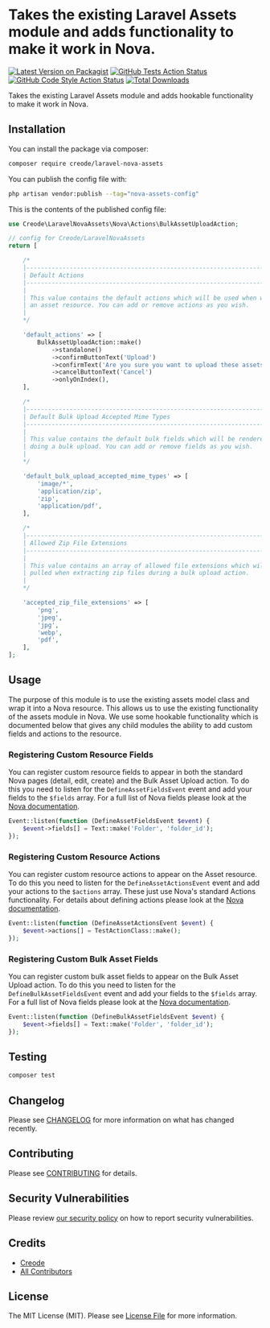 # Takes the existing Laravel Assets module and adds functionality to make it work in Nova.

[![Latest Version on Packagist](https://img.shields.io/packagist/v/creode/laravel-nova-assets.svg?style=flat-square)](https://packagist.org/packages/creode/laravel-nova-assets)
[![GitHub Tests Action Status](https://img.shields.io/github/actions/workflow/status/creode-modules/laravel-nova-assets/run-tests.yml?branch=main&label=tests&style=flat-square)](https://github.com/creode-modules/laravel-nova-assets/actions?query=workflow%3Arun-tests+branch%3Amain)
[![GitHub Code Style Action Status](https://img.shields.io/github/actions/workflow/status/creode-modules/laravel-nova-assets/fix-php-code-style-issues.yml?branch=main&label=code%20style&style=flat-square)](https://github.com/creode-modules/laravel-nova-assets/actions?query=workflow%3A"Fix+PHP+code+style+issues"+branch%3Amain)
[![Total Downloads](https://img.shields.io/packagist/dt/creode/laravel-nova-assets.svg?style=flat-square)](https://packagist.org/packages/creode/laravel-nova-assets)

Takes the existing Laravel Assets module and adds hookable functionality to make it work in Nova.

## Installation

You can install the package via composer:

```bash
composer require creode/laravel-nova-assets
```

You can publish the config file with:

```bash
php artisan vendor:publish --tag="nova-assets-config"
```

This is the contents of the published config file:

```php
use Creode\LaravelNovaAssets\Nova\Actions\BulkAssetUploadAction;

// config for Creode/LaravelNovaAssets
return [

    /*
    |--------------------------------------------------------------------------
    | Default Actions
    |--------------------------------------------------------------------------
    |
    | This value contains the default actions which will be used when we managing
    | an asset resource. You can add or remove actions as you wish.
    |
    */

    'default_actions' => [
        BulkAssetUploadAction::make()
            ->standalone()
            ->confirmButtonText('Upload')
            ->confirmText('Are you sure you want to upload these assets?')
            ->cancelButtonText('Cancel')
            ->onlyOnIndex(),
    ],

    /*
    |--------------------------------------------------------------------------
    | Default Bulk Upload Accepted Mime Types
    |--------------------------------------------------------------------------
    |
    | This value contains the default bulk fields which will be rendered when
    | doing a bulk upload. You can add or remove fields as you wish.
    |
    */

    'default_bulk_upload_accepted_mime_types' => [
        'image/*',
        'application/zip',
        'zip',
        'application/pdf',
    ],

    /*
    |--------------------------------------------------------------------------
    | Allowed Zip File Extensions
    |--------------------------------------------------------------------------
    |
    | This value contains an array of allowed file extensions which will be
    | pulled when extracting zip files during a bulk upload action.
    |
    */

    'accepted_zip_file_extensions' => [
        'png',
        'jpeg',
        'jpg',
        'webp',
        'pdf',
    ],
];
```

## Usage
The purpose of this module is to use the existing assets model class and wrap it into a Nova resource. This allows us to use the existing functionality of the assets module in Nova. We use some hookable functionality which is documented below that gives any child modules the ability to add custom fields and actions to the resource.

### Registering Custom Resource Fields
You can register custom resource fields to appear in both the standard Nova pages (detail, edit, create) and the Bulk Asset Upload action. To do this you need to listen for the `DefineAssetFieldsEvent` event and add your fields to the `$fields` array. For a full list of Nova fields please look at the [Nova documentation](https://nova.laravel.com/docs/4.0/resources/fields.html).
    
```php
Event::listen(function (DefineAssetFieldsEvent $event) {
    $event->fields[] = Text::make('Folder', 'folder_id');
});
```

### Registering Custom Resource Actions
You can register custom resource actions to appear on the Asset resource. To do this you need to listen for the `DefineAssetActionsEvent` event and add your actions to the `$actions` array. These just use Nova's standard Actions functionality. For details about defining actions please look at the [Nova documentation](https://nova.laravel.com/docs/4.0/actions/defining-actions.html).

```php
Event::listen(function (DefineAssetActionsEvent $event) {
    $event->actions[] = TestActionClass::make();
});
```

### Registering Custom Bulk Asset Fields
You can register custom bulk asset fields to appear on the Bulk Asset Upload action. To do this you need to listen for the `DefineBulkAssetFieldsEvent` event and add your fields to the `$fields` array. For a full list of Nova fields please look at the [Nova documentation](https://nova.laravel.com/docs/4.0/resources/fields.html).
    
```php
Event::listen(function (DefineBulkAssetFieldsEvent $event) {
    $event->fields[] = Text::make('Folder', 'folder_id');
});
```

## Testing

```bash
composer test
```

## Changelog

Please see [CHANGELOG](CHANGELOG.md) for more information on what has changed recently.

## Contributing

Please see [CONTRIBUTING](CONTRIBUTING.md) for details.

## Security Vulnerabilities

Please review [our security policy](../../security/policy) on how to report security vulnerabilities.

## Credits

- [Creode](https://github.com/creode)
- [All Contributors](../../contributors)

## License

The MIT License (MIT). Please see [License File](LICENSE.md) for more information.
